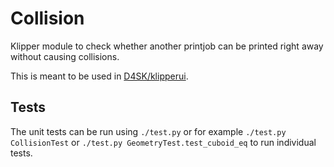 # Collision

Klipper module to check whether another printjob can be printed right away
without causing collisions.

This is meant to be used in [D4SK/klipperui](https://github.com/D4SK/klipperui).


## Tests

The unit tests can be run using `./test.py` or for example `./test.py
CollisionTest` or `./test.py GeometryTest.test_cuboid_eq` to run individual
tests.
